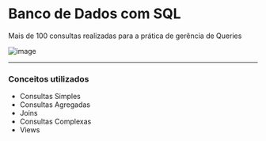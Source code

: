 # Banco de Dados com SQL 

Mais de 100 consultas realizadas para a prática de gerência de Queries

![image](https://www.talkapex.com/2019/02/how-to-execute-queries-in-sql-developer/sqldev-inefficient.gif)

<hr>

### Conceitos utilizados

- Consultas Simples
- Consultas Agregadas
- Joins
- Consultas Complexas
- Views
